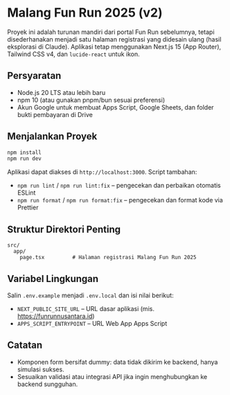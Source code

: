 # Malang Fun Run 2025 (v2)

Proyek ini adalah turunan mandiri dari portal Fun Run sebelumnya, tetapi disederhanakan menjadi satu halaman registrasi yang didesain ulang (hasil eksplorasi di Claude). Aplikasi tetap menggunakan Next.js 15 (App Router), Tailwind CSS v4, dan `lucide-react` untuk ikon.

## Persyaratan

- Node.js 20 LTS atau lebih baru
- npm 10 (atau gunakan pnpm/bun sesuai preferensi)
- Akun Google untuk membuat Apps Script, Google Sheets, dan folder bukti pembayaran di Drive

## Menjalankan Proyek

```bash
npm install
npm run dev
```

Aplikasi dapat diakses di `http://localhost:3000`. Script tambahan:

- `npm run lint` / `npm run lint:fix` – pengecekan dan perbaikan otomatis ESLint
- `npm run format` / `npm run format:fix` – pengecekan dan format kode via Prettier

## Struktur Direktori Penting

```
src/
  app/
    page.tsx         # Halaman registrasi Malang Fun Run 2025
```

## Variabel Lingkungan

Salin `.env.example` menjadi `.env.local` dan isi nilai berikut:

- `NEXT_PUBLIC_SITE_URL` – URL dasar aplikasi (mis. https://funrunnusantara.id)
- `APPS_SCRIPT_ENTRYPOINT` – URL Web App Apps Script

## Catatan

- Komponen form bersifat dummy: data tidak dikirim ke backend, hanya simulasi sukses.
- Sesuaikan validasi atau integrasi API jika ingin menghubungkan ke backend sungguhan.
